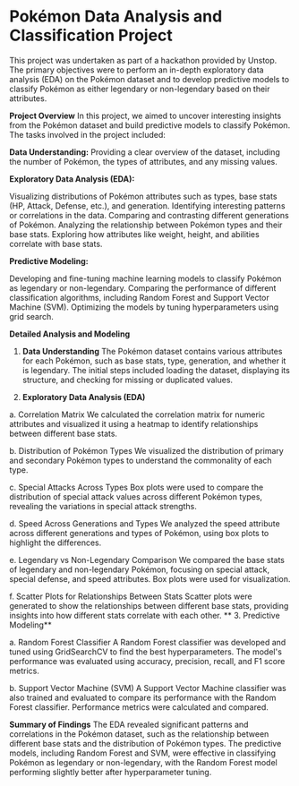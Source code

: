 # Pokémon Data Analysis and Classification Project
This project was undertaken as part of a hackathon provided by Unstop. The primary objectives were to perform an in-depth exploratory data analysis (EDA) on the Pokémon dataset and to develop predictive models to classify Pokémon as either legendary or non-legendary based on their attributes.

**Project Overview**
In this project, we aimed to uncover interesting insights from the Pokémon dataset and build predictive models to classify Pokémon. The tasks involved in the project included:

**Data Understanding:**
Providing a clear overview of the dataset, including the number of Pokémon, the types of attributes, and any missing values.

**Exploratory Data Analysis (EDA):**

Visualizing distributions of Pokémon attributes such as types, base stats (HP, Attack, Defense, etc.), and generation.
Identifying interesting patterns or correlations in the data.
Comparing and contrasting different generations of Pokémon.
Analyzing the relationship between Pokémon types and their base stats.
Exploring how attributes like weight, height, and abilities correlate with base stats.

**Predictive Modeling:**

Developing and fine-tuning machine learning models to classify Pokémon as legendary or non-legendary.
Comparing the performance of different classification algorithms, including Random Forest and Support Vector Machine (SVM).
Optimizing the models by tuning hyperparameters using grid search.

**Detailed Analysis and Modeling**

1. **Data Understanding**
The Pokémon dataset contains various attributes for each Pokémon, such as base stats, type, generation, and whether it is legendary. The initial steps included loading the dataset, displaying its structure, and checking for missing or duplicated values.

2. **Exploratory Data Analysis (EDA)**
   
a. Correlation Matrix
We calculated the correlation matrix for numeric attributes and visualized it using a heatmap to identify relationships between different base stats.

b. Distribution of Pokémon Types
We visualized the distribution of primary and secondary Pokémon types to understand the commonality of each type.

c. Special Attacks Across Types
Box plots were used to compare the distribution of special attack values across different Pokémon types, revealing the variations in special attack strengths.

d. Speed Across Generations and Types
We analyzed the speed attribute across different generations and types of Pokémon, using box plots to highlight the differences.

e. Legendary vs Non-Legendary Comparison
We compared the base stats of legendary and non-legendary Pokémon, focusing on special attack, special defense, and speed attributes. Box plots were used for visualization.

f. Scatter Plots for Relationships Between Stats
Scatter plots were generated to show the relationships between different base stats, providing insights into how different stats correlate with each other.
**
3. Predictive Modeling**

a. Random Forest Classifier
A Random Forest classifier was developed and tuned using GridSearchCV to find the best hyperparameters. The model's performance was evaluated using accuracy, precision, recall, and F1 score metrics.

b. Support Vector Machine (SVM)
A Support Vector Machine classifier was also trained and evaluated to compare its performance with the Random Forest classifier. Performance metrics were calculated and compared.

**Summary of Findings**
The EDA revealed significant patterns and correlations in the Pokémon dataset, such as the relationship between different base stats and the distribution of Pokémon types.
The predictive models, including Random Forest and SVM, were effective in classifying Pokémon as legendary or non-legendary, with the Random Forest model performing slightly better after hyperparameter tuning.

